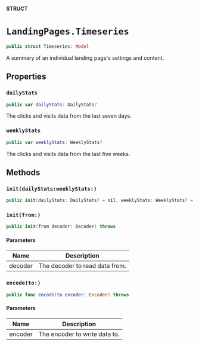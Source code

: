 **STRUCT**

# `LandingPages.Timeseries`

```swift
public struct Timeseries: Model
```

A summary of an individual landing page's settings and content.

## Properties
### `dailyStats`

```swift
public var dailyStats: DailyStats?
```

The clicks and visits data from the last seven days.

### `weeklyStats`

```swift
public var weeklyStats: WeeklyStats?
```

The clicks and visits data from the last five weeks.

## Methods
### `init(dailyStats:weeklyStats:)`

```swift
public init(dailyStats: DailyStats? = nil, weeklyStats: WeeklyStats? = nil)
```

### `init(from:)`

```swift
public init(from decoder: Decoder) throws
```

#### Parameters

| Name | Description |
| ---- | ----------- |
| decoder | The decoder to read data from. |

### `encode(to:)`

```swift
public func encode(to encoder: Encoder) throws
```

#### Parameters

| Name | Description |
| ---- | ----------- |
| encoder | The encoder to write data to. |
